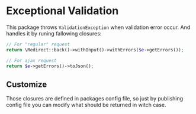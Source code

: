 # Exceptional Validation

This package throws `ValidationException` when validation error occur.
And handles it by runing fallowing closures:

```php
// For "regular" request
return \Redirect::back()->withInput()->withErrors($e->getErrors());

// For ajax request
return $e->getErrors()->toJson();
```

## Customize

Those closures are defined in packages config file, so just by publishing config file you can modify what should be returned in witch case.
